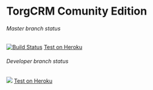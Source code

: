 TorgCRM Comunity Edition
==========================

###### Master branch status
[![Build Status](https://travis-ci.org/torgcrm/TorgCRM-CE.svg?branch=master)](https://travis-ci.org/torgcrm/TorgCRM-CE) [Test on Heroku](https://torgcrmce-master.herokuapp.com)

###### Developer branch status
![](https://travis-ci.org/torgcrm/TorgCRM-CE.svg?branch=developer) [Test on Heroku](https://torgcrmce-developer.herokuapp.com)
